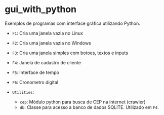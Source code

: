 # gui_with_python

Exemplos de programas com interface gráfica utilizando Python.

- `F1`: Cria uma janela vazia no Linux

- `F2`: Cria uma janela vazia no Windows

- `F3`: Cria uma janela simples com botoes, textos e inputs

- `F4`: Janela de cadastro de cliente

- `F5`: Interface de tempo

- `F6`: Cronometro digital

- `Utilities`:

  - `cep`: Módulo python para busca de CEP na internet (crawler)
  - `db`: Classe para acesso a banco de dados SQLITE. Utilizado em `F4`.

